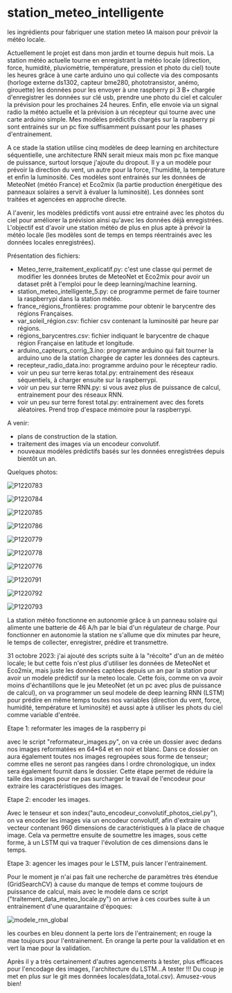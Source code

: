 # station_meteo_intelligente
 les ingrédients pour fabriquer une station meteo IA maison pour prévoir la météo locale.
 
 Actuellement le projet est dans mon jardin et tourne depuis huit mois. La station météo actuelle tourne en enregistrant la météo locale (direction, force, humidité, pluviométrie, température, pression et photo du ciel) toute les heures grâce à une carte arduino uno qui collecte via des composants (horloge externe ds1302, capteur bme280, phototransistor, anémo, girouette) les données pour les envoyer à une raspberry pi 3 B+ chargée d'enregistrer les données sur clé usb, prendre une photo du ciel et calculer la prévision pour les prochaines 24 heures. Enfin, elle envoie via un signal radio la météo actuelle et la prévision à un récepteur qui tourne avec une carte arduino simple.
Mes modèles prédictifs chargés sur la raspberry pi sont entrainés sur un pc fixe suffisamment puissant pour les phases d'entrainement.

A ce stade la station utilise cinq modèles de deep learning en architecture séquentielle, une architecture RNN serait mieux mais mon pc fixe manque de puissance, surtout lorsque j'ajoute du dropout. Il y a un modèle pour prévoir la direction du vent, un autre pour la force, l'humidité, la température et enfin la luminosité. Ces modèles sont entrainés sur les données de MeteoNet (météo France) et Eco2mix (la partie production énergétique des panneaux solaires a servit à évaluer la luminosité). Les données sont traitées et agencées en approche directe.

A l'avenir, les modèles prédictifs vont aussi etre entrainé avec les photos du ciel pour améliorer la prévision ainsi qu'avec les données déjà enregistrées. L'objectif est d'avoir une station météo de plus en plus apte à prévoir la météo locale (les modèles sont de temps en temps réentrainés avec les données locales enregistrées).

Présentation des fichiers:

- Meteo_terre_traitement_explicatif.py: c'est une classe qui permet de modifier les données brutes de MeteoNet et Eco2mix pour avoir un dataset prêt à l'emploi pour le deep learning/machine learning.
- station_meteo_intelligente_5.py: ce programme permet de faire tourner la raspberrypi dans la station météo.
- france_régions_frontières: programme pour obtenir le barycentre des régions Françaises.
- var_soleil_région.csv: fichier csv contenant la luminosité par heure par régions.
- régions_barycentres.csv: fichier indiquant le barycentre de chaque région Française en latitude et longitude.
- arduino_capteurs_corrig_3.ino: programme arduino qui fait tourner la arduino uno de la station chargée de capter les données des capteurs.
- recepteur_radio_data.ino: programme arduino pour le récepteur radio.
- voir un peu sur terre keras total.py: entrainement des réseaux séquentiels, à charger ensuite sur la raspberrypi.
- voir un peu sur terre RNN.py: si vous avez plus de puissance de calcul, entrainement pour des réseaux RNN.
- voir un peu sur terre forest total.py: entrainement avec des forets aléatoires. Prend trop d'espace mémoire pour la raspberrypi.

A venir:

- plans de construction de la station.
- traitement des images via un encodeur convolutif.
- nouveaux modèles prédictifs basés sur les données enregistrées depuis bientôt un an.

Quelques photos:

![P1220783](https://github.com/HarryTutle/station_meteo_intelligente/assets/82940602/878bcd59-e932-4700-8f15-a7d43d5e1f29)


![P1220784](https://github.com/HarryTutle/station_meteo_intelligente/assets/82940602/b9c15c6c-06cd-43db-b495-82a9e9d116e0)


![P1220785](https://github.com/HarryTutle/station_meteo_intelligente/assets/82940602/253b4bc7-24ab-4e3f-9592-3e505c2cc036)


![P1220786](https://github.com/HarryTutle/station_meteo_intelligente/assets/82940602/081048ca-586f-4caf-82b8-2ccc9d779cec)


![P1220779](https://github.com/HarryTutle/station_meteo_intelligente/assets/82940602/59774084-d99e-4781-a188-96ecc9751fd5)


![P1220778](https://github.com/HarryTutle/station_meteo_intelligente/assets/82940602/990126ef-150b-478d-b6e2-43e095a379f0)


![P1220776](https://github.com/HarryTutle/station_meteo_intelligente/assets/82940602/910453bd-c5cf-478a-92bd-9008040c05c7)


![P1220791](https://github.com/HarryTutle/station_meteo_intelligente/assets/82940602/1680cb64-f05b-41c6-b5d2-b99ba308a921)


![P1220792](https://github.com/HarryTutle/station_meteo_intelligente/assets/82940602/bd033999-0419-435f-9062-ee1a7a3fac53)


![P1220793](https://github.com/HarryTutle/station_meteo_intelligente/assets/82940602/83f4655f-26d8-429e-9d0f-c235cbaf0e9b)



La station météo fonctionne en autonomie grâce à un panneau solaire qui alimente une batterie de 46 A/h par le biai d'un régulateur de charge. Pour fonctionner en autonomie la station ne s'allume que dix minutes par heure, le temps de collecter, enregistrer, prédire et transmettre.

31 octobre 2023: j'ai ajouté des scripts suite à la "récolte" d'un an de météo locale; le but cette fois n'est plus d'utiliser les données de MeteoNet et Eco2mix, mais juste les données captées depuis un an par la station pour avoir un modele prédictif sur la meteo locale.
Cette fois, comme on va avoir moins d'échantillons que le jeu MeteoNet (et un pc avec plus de puissance de calcul), on va programmer un seul modele de deep learning RNN (LSTM) pour prédire en même temps toutes nos variables (direction du vent, force, humidité, température et luminosité) et aussi apte à utiliser les phots du ciel comme variable d'entrée.

Etape 1: reformater les images de la raspberry pi

avec le script "reformateur_images.py", on va crée un dossier avec dedans nos images reformatées en 64*64 et en noir et blanc. Dans ce dossier on aura également toutes nos images regroupées sous forme de tenseur; comme elles ne seront pas rangées dans l ordre chronologique, un index sera également fournit dans le dossier. Cette étape permet de réduire la taille des images pour ne pas surcharger le travail de l'encodeur pour extraire les caractéristiques des images.

Etape 2: encoder les images.

Avec le tenseur et son index("auto_encodeur_convolutif_photos_ciel.py"), on va encoder les images via un encodeur convolutif, afin d'extraire un vecteur contenant 960 dimensions de caractéristiques à la place de chaque image. Cela va permettre ensuite de soumettre les images, sous cette forme, à un LSTM qui va traquer l'évolution de ces dimensions dans le temps.

Etape 3: agencer les images pour le LSTM, puis lancer l'entrainement.

Pour le moment je n'ai pas fait une recherche de paramètres très étendue (GridSearchCV) à cause du manque de temps et comme toujours de puissance de calcul, mais avec le modele dans ce script ("traitement_data_meteo_locale.py") on arrive à ces courbes suite à un entrainement d'une quarantaine d'époques:

![modele_rnn_global](https://github.com/HarryTutle/station_meteo_intelligente/assets/82940602/8fac5224-c087-413a-a19e-17c848677ee6)

les courbes en bleu donnent la perte lors de l'entrainement; en rouge la mae toujours pour l'entrainement. En orange la perte pour la validation et en vert la mae pour la validation.

Après il y a très certainement d'autres agencements à tester, plus efficaces pour l'encodage des images, l'architecture du LSTM...A tester !!! Du coup je met en plus sur le git mes données locales(data_total.csv). Amusez-vous bien!







